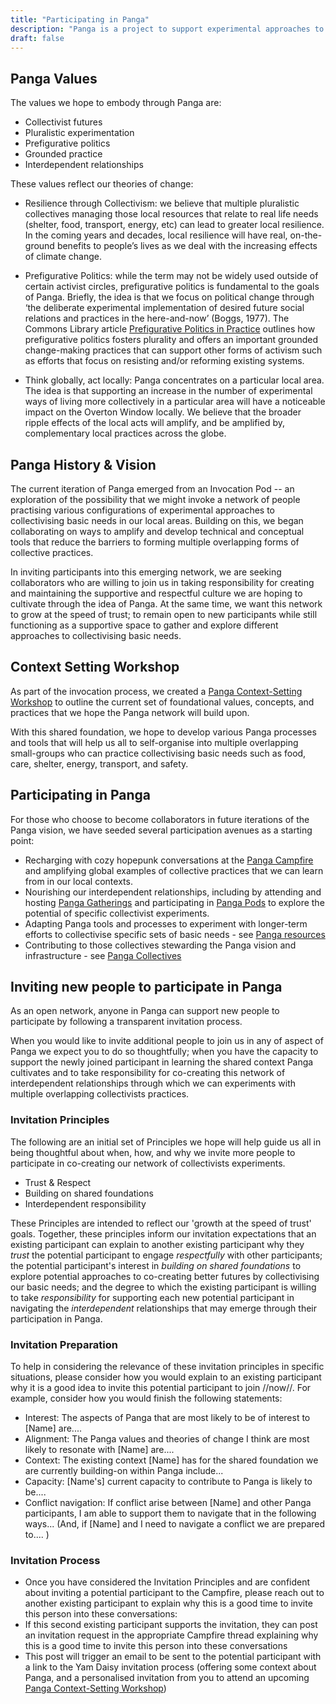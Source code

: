 ```yaml
---
title: "Participating in Panga"
description: "Panga is a project to support experimental approaches to housing that collectively meet our daily needs of food, care, shelter, energy, transport, and safety."
draft: false
---
```


## Panga Values
The values we hope to embody through Panga are: 

  * Collectivist futures
  * Pluralistic experimentation
  * Prefigurative politics 
  * Grounded practice
  * Interdependent relationships

These values reflect our theories of change: 

  * Resilience through Collectivism: we believe that multiple pluralistic collectives managing those local resources that relate to real life needs (shelter, food, transport, energy, etc) can lead to greater local resilience. In the coming years and decades, local resilience will have real, on-the-ground benefits to people’s lives as we deal with the increasing effects of climate change.

  * Prefigurative Politics: while the term may not be widely used outside of certain activist circles, prefigurative politics is fundamental to the goals of Panga. Briefly, the idea is that we focus on political change through ‘the deliberate experimental implementation of desired future social relations and practices in the here-and-now’ (Boggs, 1977). The Commons Library article [Prefigurative Politics in Practice](https://commonslibrary.org/prefigurative-politics-in-practice/) outlines how prefigurative politics fosters plurality and offers an important grounded change-making practices that can support other forms of activism such as efforts that focus on resisting and/or reforming existing systems.

  * Think globally, act locally: Panga concentrates on a particular local area. The idea is that supporting an increase in the number of experimental ways of living more collectively in a particular area will have a noticeable impact on the Overton Window locally. We believe that the broader ripple effects of the local acts will amplify, and be amplified by, complementary local practices across the globe.

## Panga History & Vision
The current iteration of Panga emerged from an Invocation Pod -- an exploration of the possibility that we might invoke a network of people practising various configurations of experimental approaches to collectivising basic needs in our local areas. Building on this, we began collaborating on ways to amplify and develop technical and conceptual tools that reduce the barriers to forming multiple overlapping forms of collective practices.  

In inviting participants into this emerging network, we are seeking collaborators who are willing to join us in taking responsibility for creating and maintaining the supportive and respectful culture we are hoping to cultivate through the idea of Panga. At the same time, we want this network to grow at the speed of trust; to remain open to new participants while still functioning as a supportive space to gather and explore different approaches to collectivising basic needs. 

## Context Setting Workshop
As part of the invocation process, we created a [Panga Context-Setting Workshop](panga-concepts/participating_in_panga/panga_workshop_intro.md) to outline the current set of foundational values, concepts, and practices that we hope the Panga network will build upon. 

With this shared foundation, we hope to develop various Panga processes and tools that will help us all to self-organise into multiple overlapping small-groups who can practice collectivising basic needs such as food, care, shelter, energy, transport, and safety. 

## Participating in Panga
For those who choose to become collaborators in future iterations of the Panga vision, we have seeded several participation avenues as a starting point:

  * Recharging with cozy hopepunk conversations at the [Panga Campfire](https://panga.network/campfire/) and amplifying global examples of collective practices that we can learn from in our local contexts.
  * Nourishing our interdependent relationships, including by attending and hosting [Panga Gatherings](panga-concepts/participating_in_panga/panga_gatherings.md) and participating in [Panga Pods](panga-concepts/participating_in_panga/panga_pods.md) to explore the potential of specific collectivist experiments.
  * Adapting Panga tools and processes to experiment with longer-term efforts to collectivise specific sets of basic needs - see [Panga resources]() 
  * Contributing to those collectives stewarding the Panga vision and infrastructure - see [Panga Collectives](panga-concepts/participating_in_panga/panga_collectives.md)

## Inviting new people to participate in Panga 

As an open network, anyone in Panga can support new people to participate by following a transparent invitation process. 

When you would like to invite additional people to join us in any of aspect of Panga we expect you to do so thoughtfully; when you have the capacity to support the newly joined participant in learning the shared context Panga cultivates and to take responsibility for co-creating this network of interdependent relationships through which we can experiments with multiple overlapping collectivists practices. 

### Invitation Principles

The following are an initial set of Principles we hope will help guide us all in being thoughtful about when, how, and why we invite more people to participate in co-creating our network of collectivists experiments.
  * Trust & Respect
  * Building on shared foundations
  * Interdependent responsibility

These Principles are intended to reflect our 'growth at the speed of trust' goals. Together, these principles inform our invitation expectations that an existing participant can explain to another existing participant why they *trust* the potential participant to engage *respectfully* with other participants; the potential participant's interest in *building on shared foundations* to explore potential approaches to co-creating better futures by collectivising our basic needs; and the degree to which the existing participant is willing to take *responsibility* for supporting each new potential participant in navigating the *interdependent* relationships that may emerge through their participation in Panga. 

### Invitation Preparation 

To help in considering the relevance of these invitation principles in specific situations, please consider how you would explain to an existing participant why it is a good idea to invite this potential participant to join //now//. For example, consider how you would finish the following statements: 
  * Interest: The aspects of Panga that are most likely to be of interest to [Name] are.... 
  * Alignment: The Panga values and theories of change I think are most likely to resonate with [Name] are....
  * Context: The existing context [Name] has for the shared foundation we are currently building-on within Panga include...  
  * Capacity: [Name's] current capacity to contribute to Panga is likely to be.... 
  * Conflict navigation: If conflict arise between [Name] and other Panga participants, I am able to support them to navigate that in the following ways... (And, if [Name] and I need to navigate a conflict we are prepared to.... )

### Invitation Process

  * Once you have considered the Invitation Principles and are confident about inviting a potential participant to the Campfire, please reach out to another existing participant to explain why this is a good time to invite this person into these conversations:
  * If this second existing participant supports the invitation, they can post an invitation request in the appropriate Campfire thread explaining why this is a good time to invite this person into these conversations
  * This post will trigger an email to be sent to the potential participant with a link to the Yam Daisy invitation process (offering some context about Panga, and a personalised invitation from you to attend an upcoming [Panga Context-Setting Workshop](participating_in_panga/panga_workshop_intro.md))